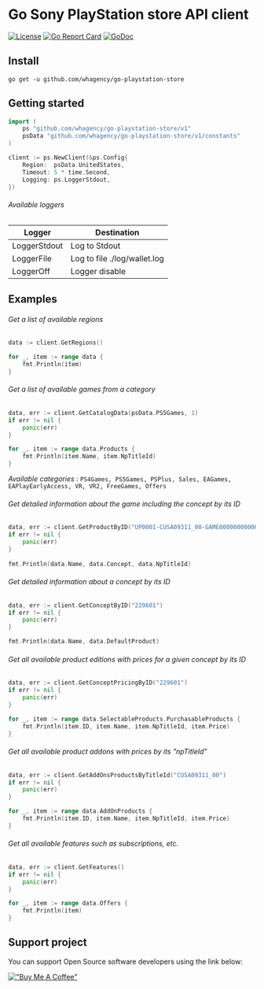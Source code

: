 # Go Sony PlayStation store API client

[![License](http://img.shields.io/badge/license-MIT-blue.svg)](https://raw.githubusercontent.com/whagency/go-playstation-store/master/LICENSE.md)
[![Go Report Card](https://goreportcard.com/badge/github.com/whagency/go-playstation-store?v=2)](https://goreportcard.com/report/github.com/whagency/go-playstation-store)
[![GoDoc](https://godoc.org/github.com/whagency/go-playstation-store?status.svg)](https://godoc.org/github.com/whagency/go-playstation-store)

## Install

```
go get -u github.com/whagency/go-playstation-store
```

## Getting started

```go
import (
    ps "github.com/whagency/go-playstation-store/v1"
    psData "github.com/whagency/go-playstation-store/v1/constants"
)

client := ps.NewClient(&ps.Config{
    Region:  psData.UnitedStates,
    Timeout: 5 * time.Second,
    Logging: ps.LoggerStdout,
})
```

###### Available loggers

| Logger        | Destination                  |
|---------------|------------------------------|
| LoggerStdout  | Log to Stdout                |
| LoggerFile    | Log to file ./log/wallet.log |
| LoggerOff     | Logger disable               |

## Examples

###### Get a list of available regions

```go
data := client.GetRegions()

for _, item := range data {
    fmt.Println(item)
}
```

###### Get a list of available games from a category

```go
data, err := client.GetCatalogData(psData.PS5Games, 1)
if err != nil {
    panic(err)
}

for _, item := range data.Products {
    fmt.Println(item.Name, item.NpTitleId)
}
```

*Available categories* : `PS4Games, PS5Games, PSPlus, Sales, EAGames, EAPlayEarlyAccess, VR, VR2, FreeGames, Offers`

###### Get detailed information about the game including the concept by its ID

```go
data, err := client.GetProductByID("UP0001-CUSA09311_00-GAME000000000000")
if err != nil {
    panic(err)
}
	
fmt.Println(data.Name, data.Concept, data.NpTitleId)
```

###### Get detailed information about a concept by its ID

```go
data, err := client.GetConceptByID("229601")
if err != nil {
    panic(err)
}

fmt.Println(data.Name, data.DefaultProduct)
```

###### Get all available product editions with prices for a given concept by its ID

```go
data, err := client.GetConceptPricingByID("229601")
if err != nil {
    panic(err)
}

for _, item := range data.SelectableProducts.PurchasableProducts {
    fmt.Println(item.ID, item.Name, item.NpTitleId, item.Price)
}
```

###### Get all available product addons with prices by its "npTitleId"

```go
data, err := client.GetAddOnsProductsByTitleId("CUSA09311_00")
if err != nil {
    panic(err)
}

for _, item := range data.AddOnProducts {
    fmt.Println(item.ID, item.Name, item.NpTitleId, item.Price)
}
```

###### Get all available features such as subscriptions, etc.

```go
data, err := client.GetFeatures()
if err != nil {
    panic(err)
}

for _, item := range data.Offers {
    fmt.Println(item)
}
```

## Support project

You can support Open Source software developers using the link below:

[!["Buy Me A Coffee"](https://www.buymeacoffee.com/assets/img/custom_images/orange_img.png)](https://www.buymeacoffee.com/whagency)